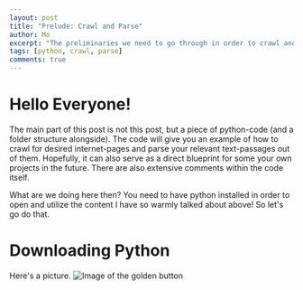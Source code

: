 ```yaml
---
layout: post
title: "Prelude: Crawl and Parse"
author: Mo
excerpt: "The preliminaries we need to go through in order to crawl and parse."
tags: [python, crawl, parse]
comments: true
---
```


# Hello Everyone!

The main part of this post is not this post, but a piece of python-code (and a folder structure alongside). 
The code will give you an example of how to crawl for desired internet-pages and parse your relevant
text-passages out of them. Hopefully, it can also serve as a direct blueprint for some your own projects
in the future. There are also extensive comments within the code itself.

What are we doing here then? You need to have python installed in order to open and utilize the content I
have so warmly talked about above! So let's go do that.

# Downloading Python

Here's a picture.
![Image of the golden button](https://octodex.github.com/images/yaktocat.png)
